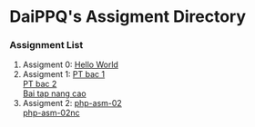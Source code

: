 # DaiPPQ's Assigment Directory

### Assignment List

1. Assigment 0: [Hello World](https://github.com/FASTTRACKSE/FFSE1704_LP3/blob/master/Assignments/DaiPPQ/hello.php)
2. Assigment 1: [PT bac 1](https://github.com/FASTTRACKSE/FFSE1704_LP3/blob/master/Assignments/DaiPPQ/php-asm-01/php-asm-01.php)<br>
                [PT bac 2](https://github.com/FASTTRACKSE/FFSE1704_LP3/blob/master/Assignments/DaiPPQ/php-asm-01/php-asm-01b.php)<br>
                [Bai tap nang cao](https://github.com/FASTTRACKSE/FFSE1704_LP3/blob/master/Assignments/DaiPPQ/php-asm-01/php-asm-01nc.php)
3. Assigment 2: [php-asm-02](https://github.com/FASTTRACKSE/FFSE1704_LP3/blob/master/Assignments/DaiPPQ/php-asm-02/php-asm-02.php)<br>
                [php-asm-02nc](https://github.com/FASTTRACKSE/FFSE1704_LP3/blob/master/Assignments/DaiPPQ/php-asm-02/php-asm-02nc.php)
